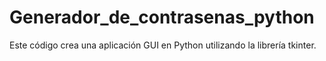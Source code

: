 # Generador_de_contrasenas_python
Este código crea una aplicación GUI en Python utilizando la librería tkinter.

